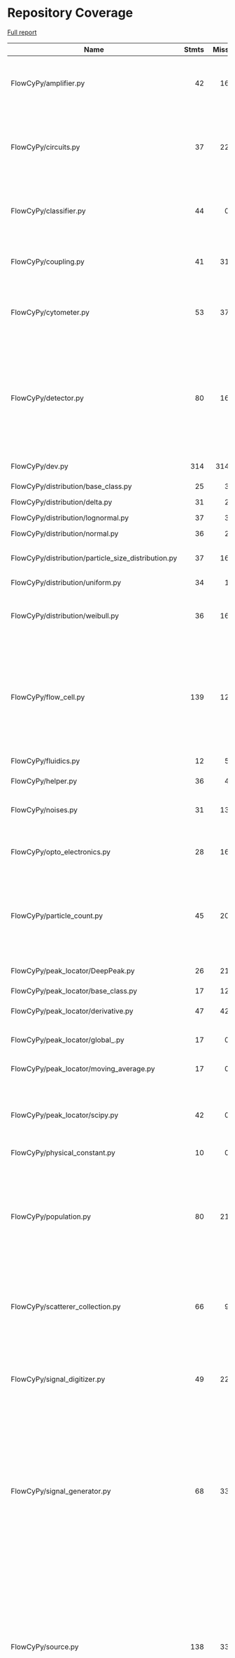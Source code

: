 # Repository Coverage

[Full report](https://htmlpreview.github.io/?https://github.com/MartinPdeS/FlowCyPy/blob/python-coverage-comment-action-data/htmlcov/index.html)

| Name                                                  |    Stmts |     Miss |   Branch |   BrPart |   Cover |   Missing |
|------------------------------------------------------ | -------: | -------: | -------: | -------: | ------: | --------: |
| FlowCyPy/amplifier.py                                 |       42 |       16 |        8 |        0 |     52% |67-69, 73-75, 82, 89, 96-98, 124-138 |
| FlowCyPy/circuits.py                                  |       37 |       22 |        0 |        0 |     41% |24-25, 43-45, 63-67, 78-83, 100-104, 115-120 |
| FlowCyPy/classifier.py                                |       44 |        0 |        8 |        4 |     92% |32->35, 74->78, 121->125, 172->176 |
| FlowCyPy/coupling.py                                  |       41 |       31 |        8 |        0 |     20% |49-65, 107-158, 200-253 |
| FlowCyPy/cytometer.py                                 |       53 |       37 |       16 |        0 |     23% |42-44, 63-74, 108-164, 181-198 |
| FlowCyPy/detector.py                                  |       80 |       16 |       12 |        5 |     75% |105, 127, 149, 169, 177, 189, 210-214, 299-307, 384, 403, 423 |
| FlowCyPy/dev.py                                       |      314 |      314 |       54 |        0 |      0% |    1-1114 |
| FlowCyPy/distribution/base\_class.py                  |       25 |        3 |        0 |        0 |     88% |32, 36, 65 |
| FlowCyPy/distribution/delta.py                        |       31 |        2 |        2 |        1 |     91% |   74, 104 |
| FlowCyPy/distribution/lognormal.py                    |       37 |        3 |        4 |        2 |     88% |90, 92, 124 |
| FlowCyPy/distribution/normal.py                       |       36 |        2 |        2 |        1 |     92% |   89, 128 |
| FlowCyPy/distribution/particle\_size\_distribution.py |       37 |       16 |        4 |        0 |     51% |86-94, 120-130, 133 |
| FlowCyPy/distribution/uniform.py                      |       34 |        1 |        0 |        0 |     97% |       117 |
| FlowCyPy/distribution/weibull.py                      |       36 |       16 |        2 |        0 |     53% |28, 32, 36, 57-62, 79, 102-112, 115 |
| FlowCyPy/flow\_cell.py                                |      139 |       12 |       28 |        6 |     86% |116-122, 127, 290->293, 355, 361-367, 439->443, 500->503 |
| FlowCyPy/fluidics.py                                  |       12 |        5 |        0 |        0 |     58% |19-20, 36-45 |
| FlowCyPy/helper.py                                    |       36 |        4 |       16 |        4 |     85% |28, 59, 63, 67 |
| FlowCyPy/noises.py                                    |       31 |       13 |        6 |        1 |     51% |8-14, 66-68, 79, 83-89 |
| FlowCyPy/opto\_electronics.py                         |       28 |       16 |        6 |        0 |     35% |31-34, 48-57, 74-78, 146-155 |
| FlowCyPy/particle\_count.py                           |       45 |       20 |       20 |        4 |     51% |31-32, 42, 65-73, 102-105, 111, 116-121, 128 |
| FlowCyPy/peak\_locator/DeepPeak.py                    |       26 |       21 |        0 |        0 |     19% |70-74, 120-153 |
| FlowCyPy/peak\_locator/base\_class.py                 |       17 |       12 |        6 |        0 |     22% |     39-60 |
| FlowCyPy/peak\_locator/derivative.py                  |       47 |       42 |       20 |        0 |      7% |50-54, 84-138 |
| FlowCyPy/peak\_locator/global\_.py                    |       17 |        0 |        6 |        2 |     91% |70->73, 73->exit |
| FlowCyPy/peak\_locator/moving\_average.py             |       17 |        0 |        6 |        2 |     91% |95->98, 98->exit |
| FlowCyPy/peak\_locator/scipy.py                       |       42 |        0 |       10 |        4 |     92% |86->94, 97->104, 111->116, 116->121 |
| FlowCyPy/physical\_constant.py                        |       10 |        0 |        0 |        0 |    100% |           |
| FlowCyPy/population.py                                |       80 |       21 |       18 |        5 |     69% |46-47, 50, 79-80, 83, 145, 227-231, 253-255, 281, 291, 301, 340-349 |
| FlowCyPy/scatterer\_collection.py                     |       66 |        9 |       24 |        5 |     80% |65, 122, 140, 144, 151-156, 211 |
| FlowCyPy/signal\_digitizer.py                         |       49 |       22 |       10 |        1 |     47% |62, 91-95, 116, 120-124, 127-132, 138-156 |
| FlowCyPy/signal\_generator.py                         |       68 |       33 |       16 |        4 |     46% |42-45, 70-71, 99-100, 114, 137, 160, 181, 194-206, 225-239, 264-278, 303-320 |
| FlowCyPy/source.py                                    |      138 |       33 |       54 |       13 |     71% |37, 45, 57, 63-69, 77, 89, 92, 97-109, 175-183, 220, 222, 269, 275-277, 325, 327, 331, 333, 387, 393 |
| FlowCyPy/sub\_frames/acquisition.py                   |      112 |       83 |       40 |        0 |     19% |16-19, 36-56, 70-92, 99-103, 107, 112, 139-164, 200-216, 227-236, 247, 251, 259-287 |
| FlowCyPy/sub\_frames/base.py                          |        5 |        0 |        0 |        0 |    100% |           |
| FlowCyPy/sub\_frames/classifier.py                    |       15 |        8 |        2 |        0 |     41% |     35-49 |
| FlowCyPy/sub\_frames/peaks.py                         |       74 |       54 |       12 |        0 |     23% |18-24, 42-44, 62-64, 80-81, 99-114, 155-172, 193-218, 243-259 |
| FlowCyPy/sub\_frames/scatterer.py                     |       75 |       54 |       20 |        0 |     22% |23-30, 46-55, 80-99, 126-138, 174-189, 207-222 |
| FlowCyPy/sub\_frames/utils.py                         |       79 |       61 |       26 |        0 |     17% |35-46, 108-133, 159-204, 228-243 |
| FlowCyPy/triggering\_system.py                        |       64 |       45 |       12 |        0 |     25% |23, 61-76, 119-147, 166-180, 187-211 |
| FlowCyPy/units.py                                     |       27 |        0 |        4 |        0 |    100% |           |
| FlowCyPy/utils.py                                     |       56 |       56 |       14 |        0 |      0% |     1-134 |
|                                             **TOTAL** | **2222** | **1103** |  **496** |   **64** | **46%** |           |


## Setup coverage badge

Below are examples of the badges you can use in your main branch `README` file.

### Direct image

[![Coverage badge](https://raw.githubusercontent.com/MartinPdeS/FlowCyPy/python-coverage-comment-action-data/badge.svg)](https://htmlpreview.github.io/?https://github.com/MartinPdeS/FlowCyPy/blob/python-coverage-comment-action-data/htmlcov/index.html)

This is the one to use if your repository is private or if you don't want to customize anything.

### [Shields.io](https://shields.io) Json Endpoint

[![Coverage badge](https://img.shields.io/endpoint?url=https://raw.githubusercontent.com/MartinPdeS/FlowCyPy/python-coverage-comment-action-data/endpoint.json)](https://htmlpreview.github.io/?https://github.com/MartinPdeS/FlowCyPy/blob/python-coverage-comment-action-data/htmlcov/index.html)

Using this one will allow you to [customize](https://shields.io/endpoint) the look of your badge.
It won't work with private repositories. It won't be refreshed more than once per five minutes.

### [Shields.io](https://shields.io) Dynamic Badge

[![Coverage badge](https://img.shields.io/badge/dynamic/json?color=brightgreen&label=coverage&query=%24.message&url=https%3A%2F%2Fraw.githubusercontent.com%2FMartinPdeS%2FFlowCyPy%2Fpython-coverage-comment-action-data%2Fendpoint.json)](https://htmlpreview.github.io/?https://github.com/MartinPdeS/FlowCyPy/blob/python-coverage-comment-action-data/htmlcov/index.html)

This one will always be the same color. It won't work for private repos. I'm not even sure why we included it.

## What is that?

This branch is part of the
[python-coverage-comment-action](https://github.com/marketplace/actions/python-coverage-comment)
GitHub Action. All the files in this branch are automatically generated and may be
overwritten at any moment.